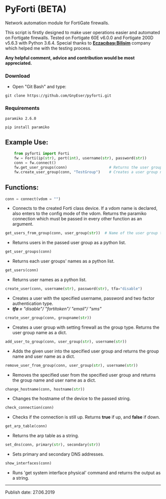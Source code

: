 # PyForti (BETA) 
Network automation module for FortiGate firewalls. 


This script is firstly designed to make user operations easier and automated on Fortigate firewalls. Tested on Fortigate 60E v6.0.0 and Fortigate 200D v5.6.3 with Python 3.6.4. Special thanks to **[Eczacıbaşı Bilişim](https://www.ebi.com.tr/)** company which helped me with the testing process.


**Any helpful comment, advice and contribution would be most appreciated.** 

<h3>Download</h3>

 - Open "Git Bash" and type:


`git clone https://github.com/GnyEser/pyforti.git`

<h3>Requirements</h3>

`paramiko 2.6.0`

`pip install paramiko`
 
 
<h2>Example Use:</h2>


    
```python
    from pyforti import Forti
    fw = Forti(ip(str), port(int), username(str), password(str))
    conn = fw.connect()
    fw.get_user_groups(conn)                   # Returns the user groups on the device as a list.
    fw.create_user_group(conn, "TestGroup")    # Creates a user group named "TestGroup" and returns the user group and command output as a dict.
```



<h2>Functions:</h2>

```python
conn = connect(vdom = "")
```
 - Connects to the created Forti class device. If a vdom name is declared, also enters to the config mode of the vdom. Returns the paramiko connection which must be passed in every other function as an argument.
 
 
 

 ```python
 get_users_from_group(conn, user_group(str))  # Name of the user group to get users inside.
 ```


 - Returns users in the passed user group as a python list.

  
 ```python
 get_user_groups(conn)
 ```
  - Returns each user groups' names as a python list.
  

  ```python
 get_users(conn)
 ```
  - Returns user names as a python list.

   ```python
 create_user(conn, username(str), password(str), tfa="disable")
 ```
  - Creates a user with the specified username, password and two factor authentication type.
  - ***tfa =** "disable"/ "fortitoken"/ "email"/ "sms"*

   ```python
 create_user_group(conn, groupname(str))
 ```
  - Creates a user group with setting firewall as the group type. Returns the user group name as a dict.

   ```python
 add_user_to_group(conn, user_group(str), username(str))
 ```
  - Adds the given user into the specified user group and returns the group name and user name as a dict.

   ```python
 remove_user_from_group(conn, user_group(str), username(str))
 ```
  - Removes the specified user from the specified user group and returns the group name and user name as a dict.

  ```python
 change_hostname(conn, hostname(str))
 ```
  - Changes the hostname of the device to the passed string.

  ```python
 check_connection(conn)
 ```
  - Checks if the connection is still up. Returns **true** if up, and **false** if down.

  ```python
 get_arp_table(conn)
 ```
  - Returns the arp table as a string.

  ```python
 set_dns(conn, primary(str), secondary(str))
 ```
  - Sets primary and secondary DNS addresses.

  ```python
 show_interfaces(conn)
 ```
  - Runs 'get system interface physical' command and returns the output as a string.
 



--- 
Publish date: 27.06.2019
